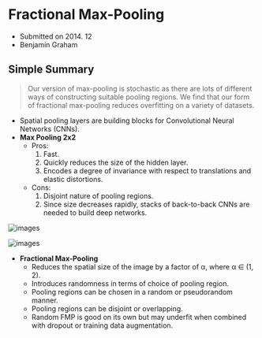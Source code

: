 # Fractional Max-Pooling

- Submitted on 2014. 12
- Benjamin Graham

## Simple Summary

> Our version of max-pooling is stochastic as there are lots of different ways of constructing suitable pooling regions. We find that our form of fractional max-pooling reduces overfitting on a variety of datasets.


- Spatial pooling layers are building blocks for Convolutional Neural Networks (CNNs).
- **Max Pooling 2x2**
	- Pros:
		1. Fast.
		2. Quickly reduces the size of the hidden layer.
		3. Encodes a degree of invariance with respect to translations and elastic distortions.
	- Cons:
		1. Disjoint nature of pooling regions.
		2. Since size decreases rapidly, stacks of back-to-back CNNs are needed to build deep networks.

![images](../images/fractional_max-pooling_1.png)

![images](../images/fractional_max-pooling_2.png)


- **Fractional Max-Pooling**
	- Reduces the spatial size of the image by a factor of α, where α ∈ (1, 2).
	- Introduces randomness in terms of choice of pooling region.
	- Pooling regions can be chosen in a random or pseudorandom manner.
	- Pooling regions can be disjoint or overlapping.
	- Random FMP is good on its own but may underfit when combined with dropout or training data augmentation.